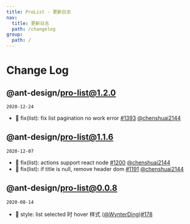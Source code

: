 ```yaml
---
title: ProList - 更新日志
nav:
  title: 更新日志
  path: /changelog
group:
  path: /
---
```


# Change Log

## @ant-design/pro-list@1.2.0

`2020-12-24`

- 🐛 fix(list): fix list pagination no work error [#1393](https://github.com/ant-design/pro-components/pull/1393) [@chenshuai2144](https://github.com/chenshuai2144)

## @ant-design/pro-list@1.1.6

`2020-12-07`

- 🐛 fix(list): actions support react node [#1200](https://github.com/ant-design/pro-components/pull/1200) [@chenshuai2144](https://github.com/chenshuai2144)
- 🐛 fix(list): if title is null, remove header dom [#1191](https://github.com/ant-design/pro-components/pull/1191) [@chenshuai2144](https://github.com/chenshuai2144)

## @ant-design/pro-list@0.0.8

`2020-08-14`

- 🎨 style: list selected 时 hover 样式 ([@WynterDing](https://github.com/WynterDing))[#178](https://github.com/ant-design/pro-components/pull/178)
